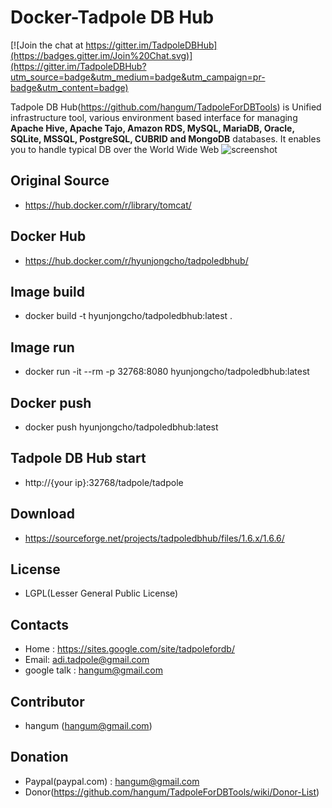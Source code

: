 Docker-Tadpole DB Hub
==
[![Join the chat at https://gitter.im/TadpoleDBHub](https://badges.gitter.im/Join%20Chat.svg)](https://gitter.im/TadpoleDBHub?utm_source=badge&utm_medium=badge&utm_campaign=pr-badge&utm_content=badge)

Tadpole DB Hub(https://github.com/hangum/TadpoleForDBTools) is Unified infrastructure tool, various environment based interface for managing <b>Apache Hive, Apache Tajo, Amazon RDS, MySQL, MariaDB, Oracle, SQLite, MSSQL, PostgreSQL, CUBRID and MongoDB</b> databases.
It enables you to handle typical DB over the World Wide Web
![screenshot](https://e99af464-a-62cb3a1a-s-sites.googlegroups.com/site/tadpolefordb/home/TadpoleDBHub_overview.png?height=309&width=400)

Original Source 
-
* https://hub.docker.com/r/library/tomcat/

Docker Hub 
- 
* https://hub.docker.com/r/hyunjongcho/tadpoledbhub/

Image build
-
* docker build -t hyunjongcho/tadpoledbhub:latest .

Image run
-
* docker run -it --rm -p 32768:8080 hyunjongcho/tadpoledbhub:latest

Docker push
-
* docker push hyunjongcho/tadpoledbhub:latest

Tadpole DB Hub start
-
* http://{your ip}:32768/tadpole/tadpole

Download
-
* https://sourceforge.net/projects/tadpoledbhub/files/1.6.x/1.6.6/

License
-
* LGPL(Lesser General Public License)

Contacts
-
* Home : https://sites.google.com/site/tadpolefordb/
* Email: adi.tadpole@gmail.com
* google talk : hangum@gmail.com

Contributor
-
* hangum (hangum@gmail.com)

Donation
-
* Paypal(paypal.com) : hangum@gmail.com
* Donor(https://github.com/hangum/TadpoleForDBTools/wiki/Donor-List)

